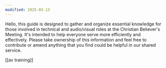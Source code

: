 ```yaml
---
modified: 2025-03-13
---
```


Hello, this guide is designed to gather and organize essential knowledge for those involved in technical and audio/visual roles at the Christian Believer's Meeting. It's intended to help everyone serve more efficiently and effectively. Please take ownership of this information and feel free to contribute or amend anything that you find could be helpful in our shared service.

[[av training]]